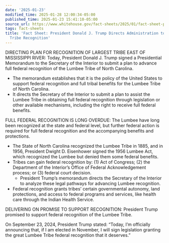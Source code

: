 ```yaml
---
date: '2025-01-23'
modified_time: 2025-01-28 12:00:34-05:00
published_time: 2025-01-23 15:41:10-05:00
source_url: https://www.whitehouse.gov/fact-sheets/2025/01/fact-sheet-president-donald-j-trump-directs-administration-to-advance-lumbee-tribe-recognition/
tags: fact-sheets
title: 'Fact Sheet: President Donald J. Trump Directs Administration to Advance Lumbee
  Tribe Recognition'
---
```

 
DIRECTING PLAN FOR RECOGNITION OF LARGEST TRIBE EAST OF MISSISSIPPI
RIVER: Today, President Donald J. Trump signed a Presidential Memorandum
to the Secretary of the Interior to submit a plan to advance full
federal recognition of the Lumbee Tribe of North Carolina.

-   The memorandum establishes that it is the policy of the United
    States to support federal recognition and full tribal benefits for
    the Lumbee Tribe of North Carolina.
-   It directs the Secretary of the Interior to submit a plan to assist
    the Lumbee Tribe in obtaining full federal recognition through
    legislation or other available mechanisms, including the right to
    receive full federal benefits.  

FULL FEDERAL RECOGNITION IS LONG OVERDUE: The Lumbee have long been
recognized at the state and federal level, but further federal action is
required for full federal recognition and the accompanying benefits and
protections.

-   The State of North Carolina recognized the Lumbee Tribe in 1885, and
    in 1956, President Dwight D. Eisenhower signed the 1956 Lumbee Act,
    which recognized the Lumbee but denied them some federal benefits.
-   Tribes can gain federal recognition by: (1) Act of Congress; (2) the
    Department of the Interior’s Office of Federal Acknowledgement
    process; or (3) federal court decision.
    -   President Trump’s memorandum directs the Secretary of the
        Interior to analyze these legal pathways for advancing Lumbee
        recognition.
-   Federal recognition grants tribes’ certain governmental autonomy,
    land protections, and access to federal programs and services, like
    health care through the Indian Health Service.

DELIVERING ON PROMISE TO SUPPORT RECOGNITION: President Trump promised
to support federal recognition of the Lumbee Tribe.

On September 23, 2024, President Trump stated: “Today, I’m officially
announcing that, if I am elected in November, I will sign legislation
granting the great Lumbee Tribe federal recognition that it deserves.”
